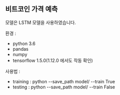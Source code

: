 ## 비트코인 가격 예측

모델은 LSTM 모델을 사용하였습니다.

환경 :
- python 3.6
- pandas 
- numpy
- tensorflow 1.5.0(1.12.0 에서도 작동 확인)


사용법 :
- training : 
python --save_path model/ --train True
- testing :
python --save_path model/ --train False
